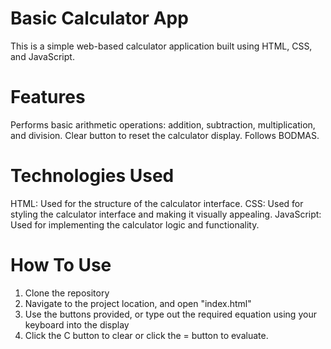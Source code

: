 # Basic Calculator App
This is a simple web-based calculator application built using HTML, CSS, and JavaScript.

# Features
Performs basic arithmetic operations: addition, subtraction, multiplication, and division.
Clear button to reset the calculator display.
Follows BODMAS.
# Technologies Used
HTML: Used for the structure of the calculator interface.
CSS: Used for styling the calculator interface and making it visually appealing.
JavaScript: Used for implementing the calculator logic and functionality.
# How To Use
1. Clone the repository
2. Navigate to the project location, and open "index.html"
3. Use the buttons provided, or type out the required equation using your keyboard into the display
4. Click the C button to clear or click the = button to evaluate.
